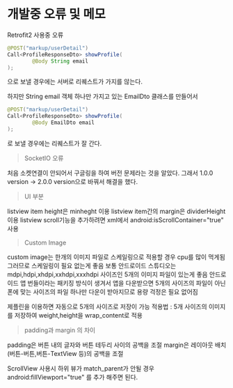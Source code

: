 # 개발중 오류 및 메모

Retrofit2 사용중 오류

```java
@POST("markup/userDetail")
Call<ProfileResponseDto> showProfile(
        @Body String email
); 
```

으로 보낼 경우에는 서버로 리퀘스트가 가지를 않는다.

하지만 String email 객체 하나만 가지고 있는 EmailDto 클래스를 만들어서

```java
@POST("markup/userDetail")
Call<ProfileResponseDto> showProfile(
        @Body EmailDto email
);
```

로 보낼 경우에는 리퀘스트가 잘 간다.

>SocketIO 오류

처음 소켓연결이 안되어서 구글링을 하여
버전 문제라는 것을 알았다. 그래서 1.0.0 version -> 2.0.0 version으로 바꿔서 해결을 했다.

>UI 부분

listview item height은 minheght 이용
listview item간의 margin은 dividerHeight이용
listview scroll기능을 추가하려면 xml에서 android:isScrollContainer="true" 사용

>Custom Image

custom image는 한개의 이미지 파일로 스케일링으로 적용할 경우 cpu를 많이 먹게됨 그러므로 스케일링이 필요 없는게 좋음
보통 안드로이드 스튜디오는 mdpi,hdpi,xhdpi,xxhdpi,xxxhdpi 사이즈인 5개의 이미지 파일이 있는게 좋음
안드로이드 앱 번들이라는 패키징 방식이 생겨서 앱을 다운받으면 5개의 사이즈의 파일이 아닌 폰에 맞는 사이즈의 파일 하나만 다운이 받아지므로 용량 걱정은 필요 없어짐

제플린을 이용하면 자동으로 5개의 사이즈로 저장이 가능
적용법 : 5개 사이즈의 이미지를 저장하여 weight,height을 wrap_content로 적용

>padding과 margin 의 차이

padding은 버튼 내의 글자와 버튼 테두리 사이의 공백을 조절
margin은 레이아웃 배치(버튼-버튼,버튼-TextView 등)의 공백을 조절

ScrollView 사용시 하위 뷰가 match_parent가 안될 경우 android:fillViewport="true" 를 추가 해주면 된다.
